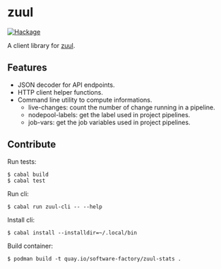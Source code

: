 # zuul

[![Hackage](https://img.shields.io/hackage/v/zuul.svg)](https://hackage.haskell.org/package/zuul)

A client library for [zuul](https://zuul-ci.org).

## Features

- JSON decoder for API endpoints.
- HTTP client helper functions.
- Command line utility to compute informations.
  - live-changes: count the number of change running in a pipeline.
  - nodepool-labels: get the label used in project pipelines.
  - job-vars: get the job variables used in project pipelines.

## Contribute

Run tests:

```
$ cabal build
$ cabal test
```

Run cli:

```
$ cabal run zuul-cli -- --help
```

Install cli:

```
$ cabal install --installdir=~/.local/bin
```

Build container:

```
$ podman build -t quay.io/software-factory/zuul-stats .
```
